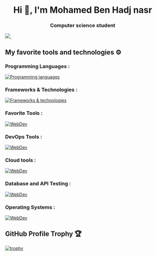 <h1 align="center">Hi 👋, I'm Mohamed Ben Hadj nasr</h1>
<h3 align="center">Computer science student</h3>

<a href="https://www.linkedin.com/in/mohamed-ben-hadj-nasr-a14601322">
<img src="https://img.shields.io/badge/Linkedin-%231DA1F2.svg?style=for-the-badge&logo=Linkedin&logoColor=white">
</a>
&nbsp;&nbsp;&nbsp;&nbsp;&nbsp;&nbsp;&nbsp;&nbsp;
<div>

## My favorite tools and technologies ⚙️

<h3>Programming Languages :</h3>

[![Programming languages](https://skillicons.dev/icons?i=rust,cpp,bash,python,lua,nix,latex,php,js)](https://skillicons.dev)

<h3>Frameworks & Technologies :</h3>

[![Frameworks & technologies](https://skillicons.dev/icons?i=tauri,svelte,angular,react,vite)](https://skillicons.dev)

<h3>Favorite Tools :</h3>

[![WebDev](https://skillicons.dev/icons?i=vim,neovim,git,obsidian)](https://skillicons.dev)

<h3>DevOps Tools :</h3>

[![WebDev](https://skillicons.dev/icons?i=github,docker,kubernetes,jenkins)](https://skillicons.dev)

<h3>Cloud tools :</h3>

[![WebDev](https://skillicons.dev/icons?i=terraform,azure)](https://skillicons.dev)

<h3>Database and API Testing :</h3>

[![WebDev](https://skillicons.dev/icons?i=sqlite,mysql,postman)](https://skillicons.dev)

<h3>Operating Systems :</h3>

[![WebDev](https://skillicons.dev/icons?i=linux,nix,arch,redhat)](https://skillicons.dev)

## GitHub Profile Trophy 🏆

[![trophy](https://github-profile-trophy.vercel.app/?username=ferjaboss&row=1&margin-w=40)](https://github.com/ryo-ma/github-profile-trophy)
